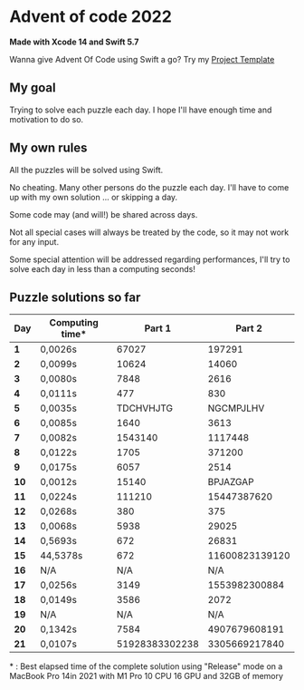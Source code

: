 # Advent of code 2022
**Made with Xcode 14 and Swift 5.7**

Wanna give Advent Of Code using Swift a go? Try my [Project Template](https://github.com/Dean151/AoC-Swift-Template)

## My goal
Trying to solve each puzzle each day.
I hope I'll have enough time and motivation to do so.

## My own rules

All the puzzles will be solved using Swift.

No cheating. Many other persons do the puzzle each day.
I'll have to come up with my own solution ... or skipping a day.

Some code may (and will!) be shared across days.

Not all special cases will always be treated by the code, so it may not work for any input.

Some special attention will be addressed regarding performances, I'll try to solve each day in less than a computing seconds!

## Puzzle solutions so far

| Day    | Computing time\* | Part 1         | Part 2         |
|--------|------------------|----------------|----------------|
| **1**  | 0,0026s          | 67027          | 197291         |
| **2**  | 0,0099s          | 10624          | 14060          |
| **3**  | 0,0080s          | 7848           | 2616           |
| **4**  | 0,0111s          | 477            | 830            |
| **5**  | 0,0035s          | TDCHVHJTG      | NGCMPJLHV      |
| **6**  | 0,0085s          | 1640           | 3613           |
| **7**  | 0,0082s          | 1543140        | 1117448        |
| **8**  | 0,0122s          | 1705           | 371200         |
| **9**  | 0,0175s          | 6057           | 2514           |
| **10** | 0,0012s          | 15140          | BPJAZGAP       |
| **11** | 0,0224s          | 111210         | 15447387620    |
| **12** | 0,0268s          | 380            | 375            |
| **13** | 0,0068s          | 5938           | 29025          |
| **14** | 0,5693s          | 672            | 26831          |
| **15** | 44,5378s         | 672            | 11600823139120 |
| **16** | N/A              | N/A            | N/A            |
| **17** | 0,0256s          | 3149           | 1553982300884  |
| **18** | 0,0149s          | 3586           | 2072           |
| **19** | N/A              | N/A            | N/A            |
| **20** | 0,1342s          | 7584           | 4907679608191  |
| **21** | 0,0107s          | 51928383302238 | 3305669217840  |

\* : Best elapsed time of the complete solution using "Release" mode on a MacBook Pro 14in 2021 with M1 Pro 10 CPU 16 GPU and 32GB of memory
